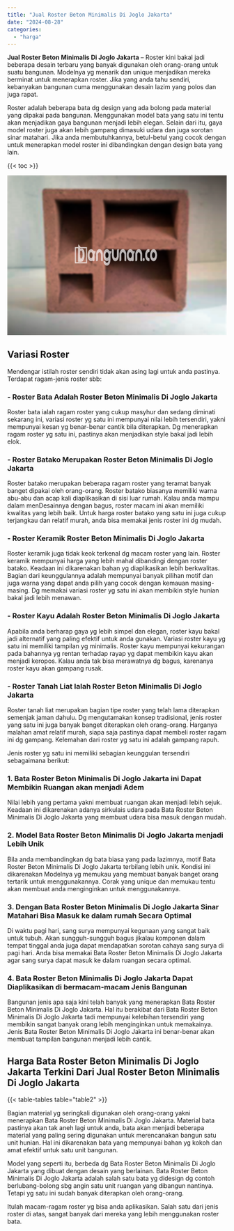```yaml
---
title: "Jual Roster Beton Minimalis Di Joglo Jakarta"
date: "2024-08-28"
categories: 
  - "harga"
---
```


**Jual Roster Beton Minimalis Di Joglo Jakarta** – Roster kini bakal jadi beberapa desain terbaru yang banyak digunakan oleh orang-orang untuk suatu bangunan. Modelnya yg menarik dan unique menjadikan mereka berminat untuk menerapkan roster. Jika yang anda tahu sendiri, kebanyakan bangunan cuma menggunakan desain lazim yang polos dan juga rapat.

Roster adalah beberapa bata dg design yang ada bolong pada material yang dipakai pada bangunan. Menggunakan model bata yang satu ini tentu akan menjadikan gaya bangunan menjadi lebih elegan. Selain dari itu, gaya model roster juga akan lebih gampang dimasuki udara dan juga sorotan sinar matahari. Jika anda membutuhkannya, betul-betul yang cocok dengan untuk menerapkan model roster ini dibandingkan dengan design bata yang lain.

{{< toc >}}

![Jual Roster Beton Minimalis Di Joglo Jakarta](/images/bata-roster-minimalis-11.png)

## Variasi Roster

Mendengar istilah roster sendiri tidak akan asing lagi untuk anda pastinya. Terdapat ragam-jenis roster sbb:

### \- Roster Bata Adalah Roster Beton Minimalis Di Joglo Jakarta

Roster bata ialah ragam roster yang cukup masyhur dan sedang diminati sekarang ini, variasi roster yg satu ini mempunyai nilai lebih tersendiri, yakni mempunyai kesan yg benar-benar cantik bila diterapkan. Dg menerapkan ragam roster yg satu ini, pastinya akan menjadikan style bakal jadi lebih elok.

### \- Roster Batako Merupakan Roster Beton Minimalis Di Joglo Jakarta

Roster batako merupakan beberapa ragam roster yang teramat banyak banget dipakai oleh orang-orang. Roster batako biasanya memiliki warna abu-abu dan acap kali diaplikasikan di sisi luar rumah. Kalau anda mampu dalam menDesainnya dengan bagus, roster macam ini akan memiliki kwalitas yang lebih baik. Untuk harga roster batako yang satu ini juga cukup terjangkau dan relatif murah, anda bisa memakai jenis roster ini dg mudah.

### \- Roster Keramik Roster Beton Minimalis Di Joglo Jakarta

Roster keramik juga tidak keok terkenal dg macam roster yang lain. Roster keramik mempunyai harga yang lebih mahal dibandingi dengan roster batako. Keadaan ini dikarenakan bahan yg diaplikasikan lebih berkwalitas. Bagian dari keunggulannya adalah mempunyai banyak pilihan motif dan juga warna yang dapat anda pilih yang cocok dengan kemauan masing-masing. Dg memakai variasi roster yg satu ini akan membikin style hunian bakal jadi lebih menawan.

### \- Roster Kayu Adalah Roster Beton Minimalis Di Joglo Jakarta

Apabila anda berharap gaya yg lebih simpel dan elegan, roster kayu bakal jadi alternatif yang paling efektif untuk anda gunakan. Variasi roster kayu yg satu ini memiliki tampilan yg minimalis. Roster kayu mempunyai kekurangan pada bahannya yg rentan terhadap rayap yg dapat membikin kayu akan menjadi keropos. Kalau anda tak bisa merawatnya dg bagus, karenanya roster kayu akan gampang rusak.

### \- Roster Tanah Liat Ialah Roster Beton Minimalis Di Joglo Jakarta

Roster tanah liat merupakan bagian tipe roster yang telah lama diterapkan semenjak jaman dahulu. Dg mengutamakan konsep tradisional, jenis roster yang satu ini juga banyak banget diterapkan oleh orang-orang. Harganya malahan amat relatif murah, siapa saja pastinya dapat membeli roster ragam ini dg gampang. Kelemahan dari roster yg satu ini adalah gampang rapuh.

Jenis roster yg satu ini memiliki sebagian keunggulan tersendiri sebagaimana berikut:

### 1\. Bata Roster Beton Minimalis Di Joglo Jakarta ini Dapat Membikin Ruangan akan menjadi Adem

Nilai lebih yang pertama yakni membuat ruangan akan menjadi lebih sejuk. Keadaan ini dikarenakan adanya sirkulais udara pada Bata Roster Beton Minimalis Di Joglo Jakarta yang membuat udara bisa masuk dengan mudah.

### 2\. Model Bata Roster Beton Minimalis Di Joglo Jakarta menjadi Lebih Unik

Bila anda membandingkan dg bata biasa yang pada lazimnya, motif Bata Roster Beton Minimalis Di Joglo Jakarta terbilang lebih unik. Kondisi ini dikarenakan Modelnya yg memukau yang membuat banyak banget orang tertarik untuk menggunakannya. Corak yang unique dan memukau tentu akan membuat anda menginginkan untuk menggunakannya.

### 3\. Dengan Bata Roster Beton Minimalis Di Joglo Jakarta Sinar Matahari Bisa Masuk ke dalam rumah Secara Optimal

Di waktu pagi hari, sang surya mempunyai kegunaan yang sangat baik untuk tubuh. Akan sungguh-sungguh bagus jikalau komponen dalam tempat tinggal anda juga dapat mendapatkan sorotan cahaya sang surya di pagi hari. Anda bisa memakai Bata Roster Beton Minimalis Di Joglo Jakarta agar sang surya dapat masuk ke dalam ruangan secara optimal.

### 4\. Bata Roster Beton Minimalis Di Joglo Jakarta Dapat Diaplikasikan di bermacam-macam Jenis Bangunan

Bangunan jenis apa saja kini telah banyak yang menerapkan Bata Roster Beton Minimalis Di Joglo Jakarta. Hal itu berakibat dari Bata Roster Beton Minimalis Di Joglo Jakarta tadi mempunyai kelebihan tersendiri yang membikin sangat banyak orang lebih menginginkan untuk memakainya. Jenis Bata Roster Beton Minimalis Di Joglo Jakarta ini benar-benar akan membuat tampilan bangunan menjadi lebih cantik.

## Harga Bata Roster Beton Minimalis Di Joglo Jakarta Terkini Dari Jual Roster Beton Minimalis Di Joglo Jakarta

{{< table-tables table="table2" >}}

Bagian material yg seringkali digunakan oleh orang-orang yakni menerapkan Bata Roster Beton Minimalis Di Joglo Jakarta. Material bata pastinya akan tak aneh lagi untuk anda, bata akan menjadi beberapa material yang paling sering digunakan untuk merencanakan bangun satu unit hunian. Hal ini dikarenakan bata yang mempunyai bahan yg kokoh dan amat efektif untuk satu unit bangunan.

Model yang seperti itu, berbeda dg Bata Roster Beton Minimalis Di Joglo Jakarta yang dibuat dengan desain yang berlainan. Bata Roster Beton Minimalis Di Joglo Jakarta adalah salah satu bata yg didesign dg contoh berlubang-bolong sbg angin satu unit ruangan yang dibangun nantinya. Tetapi yg satu ini sudah banyak diterapkan oleh orang-orang.

Itulah macam-ragam roster yg bisa anda aplikasikan. Salah satu dari jenis roster di atas, sangat banyak dari mereka yang lebih menggunakan roster bata.
